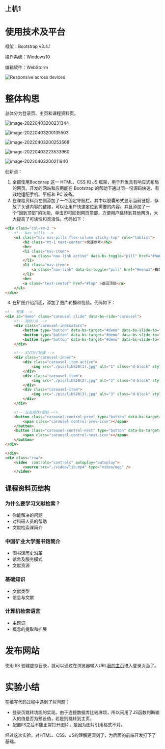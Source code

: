 ## 上机1

# 使用技术及平台

框架：Bootstrap v3.4.1

操作系统：Windows10

编辑软件：WebStorm

![Responsive across devices](https://fastly.jsdelivr.net/npm/@bootcss/v3.bootcss.com@1.0.35/assets/img/devices.png)

# 整体构思

总体分为登录页、主页和课程资料页。

![image-20220403200231344](C:\Users\10599\AppData\Roaming\Typora\typora-user-images\image-20220403200231344.png)

![image-20220403200135503](C:\Users\10599\AppData\Roaming\Typora\typora-user-images\image-20220403200135503.png)

![image-20220403200253568](C:\Users\10599\AppData\Roaming\Typora\typora-user-images\image-20220403200253568.png)

![image-20220403223533960](C:\Users\10599\AppData\Roaming\Typora\typora-user-images\image-20220403223533960.png)

![image-20220403200211940](C:\Users\10599\AppData\Roaming\Typora\typora-user-images\image-20220403200211940.png)

创新点：

1. 全部使用Bootstrap 这一 HTML、CSS 和 JS 框架，用于开发具有响应式布局的网页。开发的网站和应用能在 Bootstrap 的帮助下通过同一份源码快速、有效地适配手机、平板和 PC 设备。
2. 在课程资料页左侧添加了一个固定导航栏，其中以胶囊形式显示当前链接，存放了关键内容的链接，可以让用户快速定位到需要的内容。并且添加了一个“回到顶部“的功能，单击即可回到网页顶部，方便用户跳转到其他网页，大大提高了可读性和灵活性。代码如下：

```html
<div class="col-sm-2 ">
    <!-- Nav pills -->
    <ul class="nav nav-pills flex-column sticky-top" role="tablist">
        <h2 class="mt-1 text-center">快速参考</h2>
        <hr>
        <li class="nav-item">
            <a class="nav-link active" data-bs-toggle="pill" href="#home">主题词</a>
        </li>
        <li class="nav-item">
            <a class="nav-link" data-bs-toggle="pill" href="#menu1">概念的提取与扩展</a>
        </li>
        <hr>
        <a class="text-center" href="#top" >返回顶部</a>
    </ul>
</div>
```

3. 在矿图介绍页面，添加了图片轮播和视频。代码如下：

```html
<!-- 轮播 -->
<div id="demo" class="carousel slide" data-bs-ride="carousel">
    <!-- 指标/点 -->
    <div class="carousel-indicators">
        <button type="button" data-bs-target="#demo" data-bs-slide-to="0" class="active"></button>
        <button type="button" data-bs-target="#demo" data-bs-slide-to="1"></button>
        <button type="button" data-bs-target="#demo" data-bs-slide-to="2"></button>
    </div>

    <!-- 幻灯片/轮播 -->
    <div class="carousel-inner">
        <div class="carousel-item active">
            <img src="./pic/lib%20(1).jpg" alt="1" class="d-block" style="width:100%">
        </div>
        <div class="carousel-item">
            <img src="./pic/lib%20(2).jpg" alt="2" class="d-block" style="width:100%">
        </div>
        <div class="carousel-item">
            <img src="./pic/lib%20(3).jpg" alt="3" class="d-block" style="width:100%">
        </div>
    </div>

    <!-- 左右控件/图标 -->
    <button class="carousel-control-prev" type="button" data-bs-target="#demo" data-bs-slide="prev">
        <span class="carousel-control-prev-icon"></span>
    </button>
    <button class="carousel-control-next" type="button" data-bs-target="#demo" data-bs-slide="next">
        <span class="carousel-control-next-icon"></span>
    </button>
</div>

</div>
<div class="row">
    <video  controls="controls" autoplay="autoplay">
        <source src="./video/lib.mp4" type="video/ogg" />
    </video>
```

## 课程资料页结构

### 为什么要学习文献检索？

- 你能解决的问题
- 对科研人员的帮助
- 文献检索课简介

### 中国矿业大学图书馆简介

- 图书馆历史沿革
- 馆舍及服务模式
- 文献资源

### 基础知识

- 文献类型
- 信息与文献

### 计算机检索语言

- 主题词
- 概念的提取和扩展

# 发布网站

使用 IIS 创建虚拟目录，就可以通过在浏览器输入URL[我的主页](http://localhost/webgis/)进入登录页面了。

# 实验小结

在编写代码过程中遇到了些问题：

- 登录页跳转功能的实现。由于连接数据库比较麻烦，所以采用了JS函数判断输入的值是否为预设值，若是则跳转到主页。
- 配置IIS之后不能正常打开图片，是因为图片引用格式不对。

经过这次实验，对HTML、CSS、JS的理解更深刻了，为后面的前端开发打下了基础。
